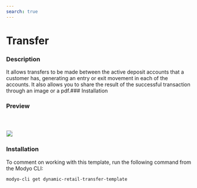 ```yaml
---
search: true
---
```


# Transfer

### Description
It allows transfers to be made between the active deposit accounts that a customer has, generating an entry or exit movement in each of the accounts. It also allows you to share the result of the successful transaction through an image or a pdf.### Installation


### Preview

 <img src="/assets/img/dynamic/experiences/retail/transfer.jpg" style="border: 1px solid #EEE; margin-top: 40px; max-width:600px;"> 

### Installation

To comment on working with this template, run the following command from the Modyo CLI:

```bash
modyo-cli get dynamic-retail-transfer-template
```
